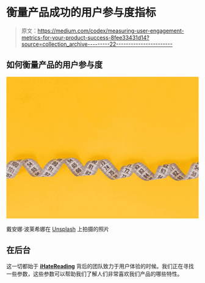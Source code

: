 # 衡量产品成功的用户参与度指标

> 原文：<https://medium.com/codex/measuring-user-engagement-metrics-for-your-product-success-8fee33431d14?source=collection_archive---------22----------------------->

## 如何衡量产品的用户参与度

![](img/801d57e2e0eeb121f1821555fe7dc518.png)

戴安娜·波莱希娜在 [Unsplash](https://unsplash.com?utm_source=medium&utm_medium=referral) 上拍摄的照片

## 在后台

这一切都始于 [**iHateReading**](http://www.ihatereading.in) 背后的团队致力于用户体验的时候。我们正在寻找一些参数，这些参数可以帮助我们了解人们非常喜欢我们产品的哪些特性。